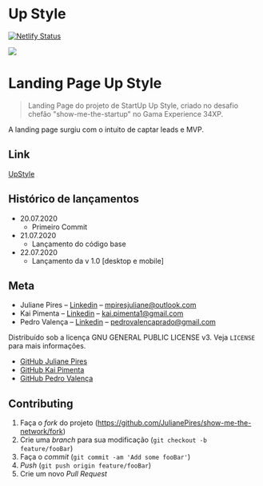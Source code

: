# Up Style 

[![Netlify Status](https://api.netlify.com/api/v1/badges/862322df-5d41-42f4-bf9b-042742167e8f/deploy-status)](https://app.netlify.com/sites/upstyleapp/deploys)

![](/images/01_logo.png)

# Landing Page Up Style
> Landing Page do projeto de StartUp Up Style, criado no desafio chefão "show-me-the-startup" no Gama Experience 34XP.

A landing page surgiu com o intuito de captar leads e MVP.

## Link

[UpStyle](https://upstyleapp.com)

## Histórico de lançamentos

* 20.07.2020
    * Primeiro Commit
* 21.07.2020
    * Lançamento do código base
* 22.07.2020
    * Lançamento da v 1.0 [desktop e mobile]

## Meta

* Juliane Pires – [Linkedin](https://www.linkedin.com/in/juliane-pires/) – mpiresjuliane@outlook.com
* Kai Pimenta – [Linkedin](https://www.linkedin.com/in/kai-pimenta/) – kai.pimenta1@gmail.com
* Pedro Valença – [Linkedin](https://www.linkedin.com/in/pedrovprado/) – pedrovalencaprado@gmail.com

Distribuído sob a licença GNU GENERAL PUBLIC LICENSE v3. Veja `LICENSE` para mais informações.

* [GitHub Juliane Pires](https://https://github.com/JulianePires)
* [GitHub Kai Pimenta](https://github.com/kpmnta)
* [GitHub Pedro Valença](https://github.com/PedroVPrado)

## Contributing

1. Faça o _fork_ do projeto (<https://github.com/JulianePires/show-me-the-network/fork>)
2. Crie uma _branch_ para sua modificação (`git checkout -b feature/fooBar`)
3. Faça o _commit_ (`git commit -am 'Add some fooBar'`)
4. _Push_ (`git push origin feature/fooBar`)
5. Crie um novo _Pull Request_